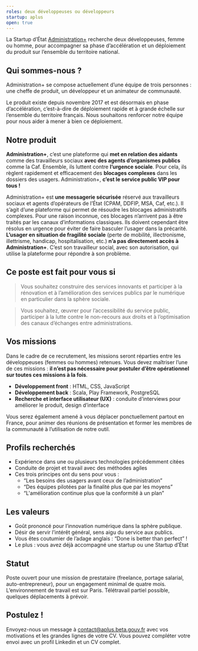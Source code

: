 ```yaml
---
roles: deux développeuses ou développeurs
startup: aplus
open: true
---
```


La Startup d’État [Administration+](/startups/aplus) recherche deux développeuses, femme ou homme, pour accompagner sa phase d’accélération et un déploiement du produit sur l’ensemble du territoire national.

<!--more-->

## Qui sommes-nous ?
Administration+ se compose actuellement d’une équipe de trois personnes : une cheffe de produit, un développeur et un animateur de communauté.

Le produit existe depuis novembre 2017 et est désormais en phase d’accélération, c’est-à-dire de déploiement rapide et à grande échelle sur l’ensemble du territoire français. Nous souhaitons renforcer notre équipe pour nous aider à mener à bien ce déploiement.

## Notre produit
**Administration+**, c’est une plateforme qui **met en relation des aidants** comme des travailleurs sociaux **avec des agents d’organismes publics** comme la Caf. Ensemble, ils luttent contre **l’urgence sociale**. Pour cela, ils règlent rapidement et efficacement des **blocages complexes** dans les dossiers des usagers. Administration+, **c’est le service public VIP pour tous !**

Administration+ est **une messagerie sécurisée** réservé aux travailleurs sociaux et agents d’opérateurs de l’État (CPAM, DDFIP, MSA, Caf, etc.). Il s’agit d’une plateforme qui permet de résoudre les blocages administratifs complexes. Pour une raison inconnue, ces blocages n’arrivent pas à être traités par les canaux d’informations classiques. Ils doivent cependant être résolus en urgence pour éviter de faire basculer l’usager dans la précarité. **L’usager en situation de fragilité sociale** (perte de mobilité, illectronisme, illettrisme, handicap, hospitalisation, etc.) **n’a pas directement accès à Administration+**. C’est son travailleur social, avec son autorisation, qui utilise la plateforme pour répondre à son problème.

## Ce poste est fait pour vous si
> Vous souhaitez construire des services innovants et participer à la rénovation et à l’amélioration des services publics par le numérique en particulier dans la sphère sociale.

> Vous souhaitez, œuvrer pour l’accessibilité du service public, participer à la lutte contre le non-recours aux droits et à l’optimisation des canaux d’échanges entre administrations.

## Vos missions
Dans le cadre de ce recrutement, les missions seront réparties entre les développeuses (femmes ou hommes) retenues. Vous devez maîtriser l’une de ces missions : **il n’est pas nécessaire pour postuler d’être opérationnel sur toutes ces missions à la fois**.

- **Développement front** : HTML, CSS, JavaScript
- **Développement back** : Scala, Play Framework, PostgreSQL
- **Recherche et interface utilisateur (UX)** : conduite d’interviews pour améliorer le produit, design d’interface

Vous serez également amené à vous déplacer ponctuellement partout en France, pour animer des réunions de présentation et former les membres de la communauté à l’utilisation de notre outil.

## Profils recherchés
- Expérience dans une ou plusieurs technologies précédemment citées
- Conduite de projet et travail avec des méthodes agiles
- Ces trois principes ont du sens pour vous :
  - “Les besoins des usagers avant ceux de l’administration”
  - “Des équipes pilotées par la finalité plus que par les moyens”
  - “L'amélioration continue plus que la conformité à un plan”

## Les valeurs
- Goût prononcé pour l’innovation numérique dans la sphère publique.
- Désir de servir l’intérêt général, sens aigu du service aux publics.
- Vous êtes coutumier de l’adage anglais : “Done is better than perfect” !
- Le plus : vous avez déjà accompagné une startup ou une Startup d’État

## Statut
Poste ouvert pour une mission de prestataire (freelance, portage salarial, auto-entrepreneur), pour un engagement minimal de quatre mois. L’environnement de travail est sur Paris. Télétravail partiel possible, quelques déplacements à prévoir.

## Postulez !
Envoyez-nous un message à [contact@aplus.beta.gouv.fr](mailto:contact@aplus.beta.gouv.fr) avec vos motivations et les grandes lignes de votre CV. Vous pouvez compléter votre envoi avec un profil Linkedin et un CV complet.
